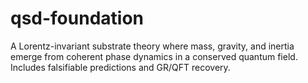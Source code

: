 # qsd-foundation
A Lorentz-invariant substrate theory where mass, gravity, and inertia emerge from coherent phase dynamics in a conserved quantum field. Includes falsifiable predictions and GR/QFT recovery.
